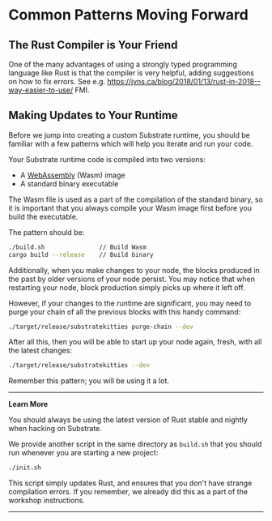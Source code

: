 Common Patterns Moving Forward
===

## The Rust Compiler is Your Friend

One of the many advantages of using a strongly typed programming language like Rust is that the compiler is very helpful,
adding suggestions on how to fix errors. See e.g. https://jvns.ca/blog/2018/01/13/rust-in-2018--way-easier-to-use/ FMI.

## Making Updates to Your Runtime

Before we jump into creating a custom Substrate runtime, you should be familiar with a few patterns which will help you iterate and run your code.

Your Substrate runtime code is compiled into two versions:

 - A [WebAssembly](https://webassembly.org/) (Wasm) image
 - A standard binary executable

The Wasm file is used as a part of the compilation of the standard binary, so it is important that you always compile your Wasm image first before you build the executable.

The pattern should be:

```bash
./build.sh               // Build Wasm
cargo build --release    // Build binary
```

Additionally, when you make changes to your node, the blocks produced in the past by older versions of your node persist. You may notice that when restarting your node, block production simply picks up where it left off.

However, if your changes to the runtime are significant, you may need to purge your chain of all the previous blocks with this handy command:

```bash
./target/release/substratekitties purge-chain --dev
```

After all this, then you will be able to start up your node again, fresh, with all the latest changes:

```bash
./target/release/substratekitties --dev
```

Remember this pattern; you will be using it a lot.

---
**Learn More**

You should always be using the latest version of Rust stable and nightly when hacking on Substrate.

We provide another script in the same directory as `build.sh` that you should run whenever you are starting a new project:

```bash
./init.sh
```

This script simply updates Rust, and ensures that you don't have strange compilation errors. If you remember, we already did this as a part of the workshop instructions.

---
